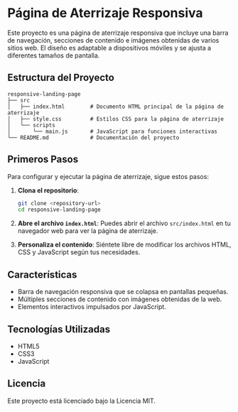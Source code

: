 # Página de Aterrizaje Responsiva

Este proyecto es una página de aterrizaje responsiva que incluye una barra de navegación, secciones de contenido e imágenes obtenidas de varios sitios web. El diseño es adaptable a dispositivos móviles y se ajusta a diferentes tamaños de pantalla.

## Estructura del Proyecto

```
responsive-landing-page
├── src
│   ├── index.html        # Documento HTML principal de la página de aterrizaje
│   ├── style.css         # Estilos CSS para la página de aterrizaje
│   └── scripts
│       └── main.js       # JavaScript para funciones interactivas
└── README.md             # Documentación del proyecto
```

## Primeros Pasos

Para configurar y ejecutar la página de aterrizaje, sigue estos pasos:

1. **Clona el repositorio**:
   ```bash
   git clone <repository-url>
   cd responsive-landing-page
   ```

2. **Abre el archivo `index.html`**:
   Puedes abrir el archivo `src/index.html` en tu navegador web para ver la página de aterrizaje.

3. **Personaliza el contenido**:
   Siéntete libre de modificar los archivos HTML, CSS y JavaScript según tus necesidades.

## Características

- Barra de navegación responsiva que se colapsa en pantallas pequeñas.
- Múltiples secciones de contenido con imágenes obtenidas de la web.
- Elementos interactivos impulsados por JavaScript.

## Tecnologías Utilizadas

- HTML5
- CSS3
- JavaScript

## Licencia

Este proyecto está licenciado bajo la Licencia MIT.